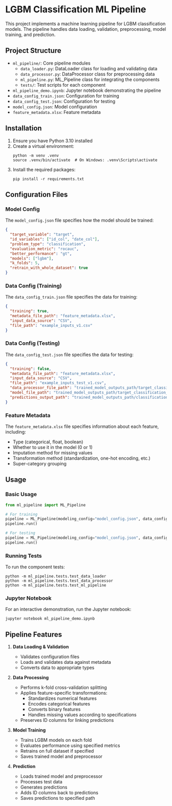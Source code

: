 # LGBM Classification ML Pipeline

This project implements a machine learning pipeline for LGBM classification models. The pipeline handles data loading, validation, preprocessing, model training, and prediction.

## Project Structure

- `ml_pipeline/`: Core pipeline modules
  - `data_loader.py`: DataLoader class for loading and validating data
  - `data_processor.py`: DataProcessor class for preprocessing data
  - `ml_pipeline.py`: ML_Pipeline class for integrating the components
  - `tests/`: Test scripts for each component
- `ml_pipeline_demo.ipynb`: Jupyter notebook demonstrating the pipeline
- `data_config_train.json`: Configuration for training
- `data_config_test.json`: Configuration for testing
- `model_config.json`: Model configuration
- `feature_metadata.xlsx`: Feature metadata

## Installation

1. Ensure you have Python 3.10 installed
2. Create a virtual environment:
   ```
   python -m venv .venv
   source .venv/bin/activate  # On Windows: .venv\Scripts\activate
   ```
3. Install the required packages:
   ```
   pip install -r requirements.txt
   ```

## Configuration Files

### Model Config

The `model_config.json` file specifies how the model should be trained:

```json
{
  "target_variable": "target",
  "id_variables": ["id_col", "date_col"],
  "problem_type": "classification",
  "evaluation_metric": "rocauc",
  "better_performance": "gt",
  "models": ["lgbm"],
  "k_folds": 5,
  "retrain_with_whole_dataset": true
}
```

### Data Config (Training)

The `data_config_train.json` file specifies the data for training:

```json
{
  "training": true,
  "metadata_file_path": "feature_metadata.xlsx",
  "input_data_source": "CSV",
  "file_path": "example_inputs_v1.csv"
}
```

### Data Config (Testing)

The `data_config_test.json` file specifies the data for testing:

```json
{
  "training": false,
  "metadata_file_path": "feature_metadata.xlsx",
  "input_data_source": "CSV",
  "file_path": "example_inputs_test_v1.csv",
  "data_processor_file_path": "trained_model_outputs_path/target_classification_lgbm_data_processor.pkl",
  "model_file_path": "trained_model_outputs_path/target_classification_lgbm.pkl",
  "predictions_output_path": "trained_model_outputs_path/classification_v1.csv"
}
```

### Feature Metadata

The `feature_metadata.xlsx` file specifies information about each feature, including:
- Type (categorical, float, boolean)
- Whether to use it in the model (0 or 1)
- Imputation method for missing values
- Transformation method (standardization, one-hot encoding, etc.)
- Super-category grouping

## Usage

### Basic Usage

```python
from ml_pipeline import ML_Pipeline

# For training
pipeline = ML_Pipeline(modeling_config="model_config.json", data_config="data_config_train.json")
pipeline.run()

# For testing
pipeline = ML_Pipeline(modeling_config="model_config.json", data_config="data_config_test.json")
pipeline.run()
```

### Running Tests

To run the component tests:

```
python -m ml_pipeline.tests.test_data_loader
python -m ml_pipeline.tests.test_data_processor
python -m ml_pipeline.tests.test_ml_pipeline
```

### Jupyter Notebook

For an interactive demonstration, run the Jupyter notebook:

```
jupyter notebook ml_pipeline_demo.ipynb
```

## Pipeline Features

1. **Data Loading & Validation**
   - Validates configuration files
   - Loads and validates data against metadata
   - Converts data to appropriate types

2. **Data Processing**
   - Performs k-fold cross-validation splitting
   - Applies feature-specific transformations:
     - Standardizes numerical features
     - Encodes categorical features
     - Converts binary features
     - Handles missing values according to specifications
   - Preserves ID columns for linking predictions

3. **Model Training**
   - Trains LGBM models on each fold
   - Evaluates performance using specified metrics
   - Retrains on full dataset if specified
   - Saves trained model and preprocessor

4. **Prediction**
   - Loads trained model and preprocessor
   - Processes test data
   - Generates predictions
   - Adds ID columns back to predictions
   - Saves predictions to specified path